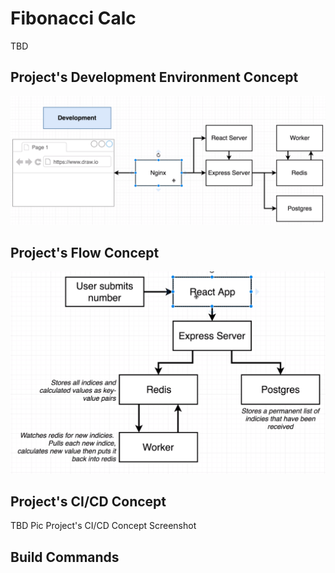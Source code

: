 # Fibonacci Calc

TBD

## Project's Development Environment Concept

<img src="./docs/fibonacci-calc-devenv-concept.png" alt="Project's Dev Environment Concept"
	title="Project's Dev Environment Concept Screenshot" width="1000" height="auto" />

## Project's Flow Concept

<img src="./docs/fibonacci-calc-flow-concept.png" alt="Project's Flow Concept"
	title="Project's Flow Concept Screenshot" width="700" height="auto" />

## Project's CI/CD Concept

TBD Pic Project's CI/CD Concept Screenshot

## Build Commands

